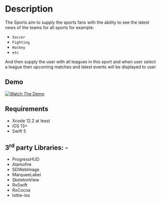 # Description
The Sports aim to supply the sports fans with the ability to see the latest news of the teams for all sports for example:
-	`Soccer`
-	`Fighting` 
-	`Hockey`
-	`etc`

And then supply the user with all leagues in this sport and when user select a league then upcoming matches and latest events will be displayed to user  

## Demo
[![Watch The Demo](https://i.imgur.com/vKb2F1B.png)](https://www.youtube.com/watch?v=sqsjfcz2LJ8)

## Requirements
* Xcode 12.2 at least
* iOS 13+
* Swift 5
  
## 3<sup>rd</sup> party Libraries: -
*	ProgressHUD
*	Alamofire
*	SDWebImage
*	MarqueeLabel
*	SkeletonView
*	RxSwift
*	RxCocoa
*	lottie-ios
